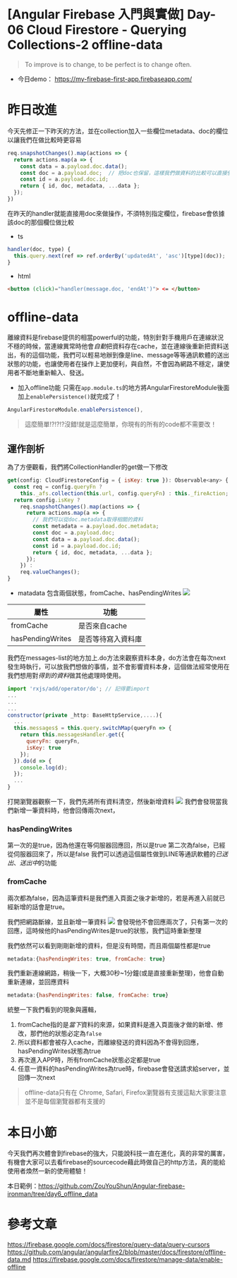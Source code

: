 # [Angular Firebase 入門與實做] Day-06 Cloud Firestore - Querying Collections-2 offline-data

> To improve is to change, to be perfect is to change often.

* 今日demo： https://my-firebase-first-app.firebaseapp.com/

# 昨日改進

今天先修正一下昨天的方法，並在collection加入一些欄位metadata、doc的欄位以讓我們在做比較時更容易

```js
req.snapshotChanges().map(actions => {
  return actions.map(a => {
    const data = a.payload.doc.data();
    const doc = a.payload.doc;  // 把doc也保留，這樣我們做資料的比較可以直接使用
    const id = a.payload.doc.id;
    return { id, doc, metadata, ...data };
  });
}) 
```
在昨天的handler就能直接用doc來做操作，不須特別指定欄位，firebase會依據該doc的那個欄位做比較
* ts
```js
handler(doc, type) {
  this.query.next(ref => ref.orderBy('updatedAt', 'asc')[type](doc));
}
```
* html
```html
<button (click)="handler(message.doc, 'endAt')"> <= </button>
```

# offline-data
離線資料是firebase提供的相當powerful的功能，特別針對手機用戶在連線狀況不穩的時候，當連線異常時他會*自動*把資料存在cache，並在連線後重新把資料送出，有的這個功能，我們可以輕易地辦到像是line、message等等通訊軟體的送出狀態的功能，也讓使用者在操作上更加便利，與自然，不會因為網路不穩定，讓使用者不斷地重新輸入、發送。

* 加入offline功能
只需在`app.module.ts`的地方將AngularFirestoreModule後面加上`enablePersistence()`就完成了！
```js
AngularFirestoreModule.enablePersistence(),
```
> 這麼簡單!?!?!?沒錯!就是這麼簡單，你現有的所有的code都不需要改！

## 運作剖析

為了方便觀看，我們將CollectionHandler的get做一下修改
```js
get(config: CloudFirestoreConfig = { isKey: true }): Observable<any> {
  const req = config.queryFn ?
    this._afs.collection(this.url, config.queryFn) : this._fireAction;
  return config.isKey ?
    req.snapshotChanges().map(actions => {
      return actions.map(a => {
        // 我們可以從doc.metadata取得相關的資料
        const metadata = a.payload.doc.metadata;  
        const doc = a.payload.doc; 
        const data = a.payload.doc.data();
        const id = a.payload.doc.id;
        return { id, doc, metadata, ...data };
      });
    }) :
    req.valueChanges();
}
```
* matadata 包含兩個狀態，fromCache、hasPendingWrites
![](https://res.cloudinary.com/dw7ecdxlp/image/upload/fromcache_matadata_xrzc0o.jpg)

| 屬性 | 功能 |
| ---| --|
|fromCache|是否來自cache|
|hasPendingWrites|是否等待寫入資料庫|

我們在messages-list的地方加上.do方法來觀察資料本身，do方法會在每次next發生時執行，可以放我們想做的事情，並不會影響資料本身，這個做法經常使用在我們想用對*得到的資料*做其他處理時使用。
```js
import 'rxjs/add/operator/do'; // 記得要import
...
...
...
constructor(private _http: BaseHttpService,....){
  ...
  this.messages$ = this.query.switchMap(queryFn => {
    return this.messagesHandler.get({
      queryFn: queryFn,
      isKey: true
    });
  }).do(d => {
    console.log(d);
  });
  ...
}
```

打開瀏覽器觀察一下，我們先將所有資料清空，然後新增資料
![](https://res.cloudinary.com/dw7ecdxlp/image/upload/fromcache_cynuhc.jpg)
我們會發現當我們新增一筆資料時，他會回傳兩次next，
### hasPendingWrites
第一次的是true，因為他還在等伺服器回應回，所以是true
第二次為false，已經從伺服器回來了，所以是false
我們可以透過這個屬性做到LINE等通訊軟體的*已送出*、*送出中*的功能
### fromCache
兩次都為false，因為這筆資料是我們進入頁面之後才新增的，若是再進入前就已經新增的話會是true。

我們把網路斷線，並且新增一筆資料
![](https://res.cloudinary.com/dw7ecdxlp/image/upload/fromca0_jd5xzf.jpg)
會發現他不會回應兩次了，只有第一次的回應，這時候他的hasPendingWrites是true的狀態，我們這時重新整理

我們依然可以看到剛剛新增的資料，但是沒有時間，而且兩個屬性都是true
```js
metadata:{hasPendingWrites: true, fromCache: true}
```
我們重新連線網路，稍後一下，大概30秒~1分鐘(或是直接重新整理)，他會自動重新連線，並回應資料
```js
metadata:{hasPendingWrites: false, fromCache: true}
```
統整一下我們看到的現象與邏輯，
1. fromCache指的是*當下*資料的來源，如果資料是進入頁面後才做的新增、修改，那們他的狀態必定為`false`
2. 所以資料都會被存入cache，而離線發送的資料因為不會得到回應，hasPendingWrites狀態為true
4. 再次進入APP時，所有fromCache狀態必定都是true
3. 任意一資料的hasPendingWrites為true時，firebase會發送請求給server，並回傳一次next

> offline-data只有在 Chrome, Safari, Firefox瀏覽器有支援這點大家要注意並不是每個瀏覽器都有支援的

# 本日小節
今天我們再次體會到firebase的強大，只能說科技一直在進化，真的非常的厲害，有機會大家可以去看firebase的sourcecode藉此時做自己的http方法，真的能給使用者煥然一新的使用體驗！

本日範例：https://github.com/ZouYouShun/Angular-firebase-ironman/tree/day6_offline_data


# 參考文章
https://firebase.google.com/docs/firestore/query-data/query-cursors
https://github.com/angular/angularfire2/blob/master/docs/firestore/offline-data.md
https://firebase.google.com/docs/firestore/manage-data/enable-offline
